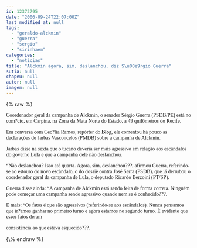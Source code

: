 ```yaml
---
id: 12372795
date: "2006-09-24T22:07:00Z"
last_modified_at: null
tags:
  - "geraldo-alckmin"
  - "guerra"
  - "sergio"
  - "sirinhaem"
categories:
  - "noticias"
title: "Alckmin agora, sim, deslanchou, diz S\u00e9rgio Guerra"
sutia: null
chapeu: null
autor: null
imagem: null
---
```

{\% raw %}
<p><P><FONT face=Verdana>Coordenador geral da campanha de Alckmin, o senador Sérgio Guerra (PSDB/PE) está no com?cio, em Carpina, na Zona da Mata Norte do Estado, a 49 quilômetros do Recife.</FONT></P></p>
<p><P><FONT face=Verdana>Em conversa com Cec?lia Ramos, repórter do <STRONG>Blog</STRONG>, ele comentou há pouco as declarações de Jarbas Vasconcelos (PMDB) sobre a campanha de Alckmin. </FONT></P></p>
<p><P><FONT face=Verdana>Jarbas&nbsp;disse na sexta&nbsp;que o tucano deveria ser mais agressivo em relação aos escândalos do governo Lula e que a campanha dele não deslanchou.</FONT></P></p>
<p><P><FONT face=Verdana>“Não deslanchou? Isso até quarta. Agora, sim, deslanchou???, afirmou Guerra, referindo-se ao estouro do novo escândalo, o do dossiê contra José Serra (PSDB), que já derrubou o coordenador geral da campanha de Lula, o deputado Ricardo Berzoini (PT/SP).</FONT></P></p>
<p><P><FONT face=Verdana>Guerra disse ainda: “A campanha de Alckmin está sendo feita de forma correta. Ninguém pode começar uma campanha sendo agressivo quando nem se é conhecido???.</FONT></P></p>
<p><P><FONT face=Verdana>E mais: “Os fatos é que são agressivos (referindo-se aos escândalos). Nunca pensamos que ir?amos ganhar no primeiro turno e agora estamos no segundo turno. É evidente que esses fatos&nbsp;deram</p>
<p> consistência ao que estava esquecido???.</FONT></P> </p>
{\% endraw %}